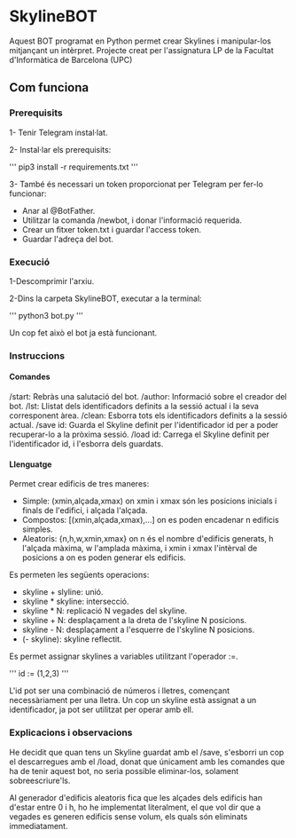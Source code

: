 # SkylineBOT

Aquest BOT programat en Python permet crear Skylines i manipular-los mitjançant un intèrpret. Projecte creat per l'assignatura LP de la Facultat d'Informàtica de Barcelona (UPC)

## Com funciona

### Prerequisits

1- Tenir Telegram instal·lat.

2- Instal·lar els prerequisits:

'''
pip3 install -r requirements.txt
'''

3- També és necessari un token proporcionat per Telegram per fer-lo funcionar:

- Anar al @BotFather.
- Utilitzar la comanda /newbot, i donar l'informació requerida.
- Crear un fitxer token.txt i guardar l'access token.
- Guardar l'adreça del bot.

### Execució

1-Descomprimir l'arxiu.

2-Dins la carpeta SkylineBOT, executar a la terminal:

'''
python3 bot.py
'''

Un cop fet això el bot ja està funcionant.

### Instruccions

#### Comandes
/start: Rebràs una salutació del bot.
/author: Informació sobre el creador del bot.
/lst: Llistat dels identificadors definits a la sessió actual i la seva corresponent àrea.
/clean: Esborra tots els identificadors definits a la sessió actual.
/save id: Guarda el Skyline definit per l'identificador id per a poder recuperar-lo a la pròxima sessió.
/load id: Carrega el Skyline definit per l'identificador id, i l'esborra dels guardats.

#### Llenguatge

Permet crear edificis de tres maneres:
- Simple: (xmin,alçada,xmax) on xmin i xmax són les posicions inicials i finals de l'edifici, i alçada l'alçada.
- Compostos: [(xmin,alçada,xmax),...] on es poden encadenar n edificis simples.
- Aleatoris: {n,h,w,xmin,xmax} on n és el nombre d'edificis generats, h l'alçada màxima, w l'amplada màxima, i xmin i xmax l'intèrval de posicions a on es poden generar els edificis.

Es permeten les següents operacions:
- skyline + slyline: unió.
- skyline * skyline: intersecció.
- skyline * N: replicació N vegades del skyline.
- skyline + N: desplaçament a la dreta de l'skyline N posicions.
- skyline - N: desplaçament a l'esquerre de l'skyline N posicions.
- (- skyline): skyline reflectit.

Es permet assignar skylines a variables utilitzant l'operador :=.

'''
id := (1,2,3)
'''

L'id pot ser una combinació de números i lletres, començant necessàriament per una lletra. Un cop un skyline està assignat a un identificador, ja pot ser utilitzat per operar amb ell.

### Explicacions i observacions

He decidit que quan tens un Skyline guardat amb el /save, s'esborri un cop el descarregues amb el /load, donat que únicament amb les comandes que ha de tenir aquest bot, no seria possible eliminar-los, solament sobreescriure'ls.

Al generador d'edificis aleatoris fica que les alçades dels edificis han d'estar entre 0 i h, ho he implementat literalment, el que vol dir que a vegades es generen edificis sense volum, els quals són eliminats immediatament.